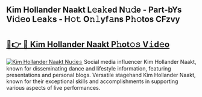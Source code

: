 ## Kim Hollander Naakt L𝚎a𝚔ed N𝚞𝚍e - Part-bYs Vi𝚍𝚎o L𝚎a𝚔s - H𝚘𝚝 O𝚗𝚕yf𝚊ns P𝚑𝚘tos CFzvy

# <h2><a href="http://kf9xc8.oniu.top/?m=Kim+Hollander+Naakt">🔗👉 🔴 Kim Hollander Naakt P𝚑ot𝚘𝚜 V𝚒d𝚎o</a></h2>

[![Kim Hollander Naakt Nu𝚍e𝚜](https://i.imgur.com/0qMVB7G.gif)](http://kf9xc8.oniu.top/?m=Kim+Hollander+Naakt)
Social media influencer Kim Hollander Naakt, known for disseminating dance and lifestyle information, featuring presentations and personal blogs. Versatile stagehand Kim Hollander Naakt, known for their exceptional skills and accomplishments in supporting various aspects of live performances.  
